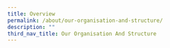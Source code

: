 ```yaml
---
title: Overview
permalink: /about/our-organisation-and-structure/
description: ""
third_nav_title: Our Organisation And Structure
---
```

